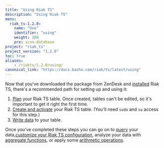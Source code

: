 ```yaml
---
title: "Using Riak TS"
description: "Using Riak TS"
menu:
  riak_ts-1.2.0:
    name: "Use"
    identifier: "using"
    weight: 300
    pre: icon-database
project: "riak_ts"
project_version: "1.2.0"
toc: true
aliases:
    - /riakts/1.2.0/using/
canonical_link: "https://docs.basho.com/riak/ts/latest/using"
---
```



[activating]: creating-activating/
[aggregate]: aggregate-functions/
[arithmetic]: arithmetic-operations/
[configuring]: configuring/
[installing]: ../installing/
[planning]: planning/
[querying]: querying/
[writing]: writingdata/


Now that you've downloaded the package from ZenDesk and [installed][installing] Riak TS, there's a recommended path for setting up and using it:

1. [Plan][planning] your Riak TS table. Once created, tables can't be edited, so it's important to get it right the first time.
2. [Create and activate][activating] your Riak TS table. (You'll need `sudo` and `su` access for this step.)
3. [Write data][writing] to your table.

Once you've completed these steps you can go on to [query][querying] your data,[customize your Riak TS configuration][configuring], analyze your data with [aggregate functions][aggregate], or apply some [arithmetic operations][arithmetic].
